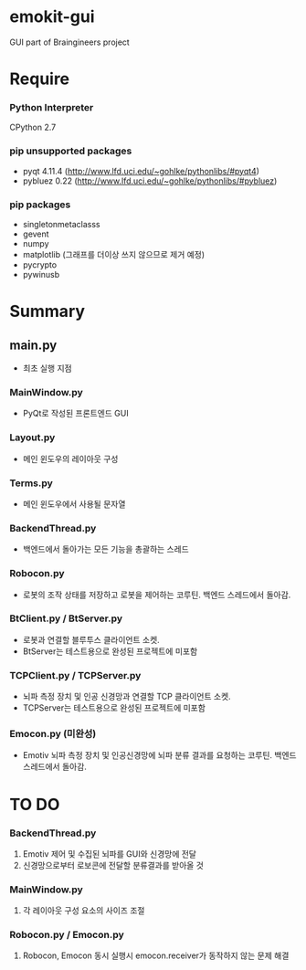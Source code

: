 # emokit-gui
GUI part of Braingineers project

# Require

### Python Interpreter
CPython 2.7

### pip unsupported packages
- pyqt 4.11.4 (http://www.lfd.uci.edu/~gohlke/pythonlibs/#pyqt4)
- pybluez 0.22 (http://www.lfd.uci.edu/~gohlke/pythonlibs/#pybluez)

### pip packages
- singletonmetaclasss
- gevent
- numpy
- matplotlib (그래프를 더이상 쓰지 않으므로 제거 예정)
- pycrypto
- pywinusb


# Summary

## main.py
- 최초 실행 지점
### MainWindow.py
- PyQt로 작성된 프론트엔드 GUI
### Layout.py
- 메인 윈도우의 레이아웃 구성
### Terms.py
- 메인 윈도우에서 사용될 문자열
### BackendThread.py
- 백엔드에서 돌아가는 모든 기능을 총괄하는 스레드
### Robocon.py
- 로봇의 조작 상태를 저장하고 로봇을 제어하는 코루틴. 백엔드 스레드에서 돌아감.
### BtClient.py / BtServer.py
- 로봇과 연결할 블루투스 클라이언트 소켓.
- BtServer는 테스트용으로 완성된 프로젝트에 미포함
### TCPClient.py / TCPServer.py
- 뇌파 측정 장치 및 인공 신경망과 연결할 TCP 클라이언트 소켓.
- TCPServer는 테스트용으로 완성된 프로젝트에 미포함
### Emocon.py (미완성)
- Emotiv 뇌파 측정 장치 및 인공신경망에 뇌파 분류 결과를 요청하는 코루틴. 백엔드 스레드에서 돌아감.

# TO DO

### BackendThread.py
1. Emotiv 제어 및 수집된 뇌파를 GUI와 신경망에 전달
2. 신경망으로부터 로보콘에 전달할 분류결과를 받아올 것

### MainWindow.py
1. 각 레이아웃 구성 요소의 사이즈 조절

### Robocon.py / Emocon.py
1. Robocon, Emocon 동시 실행시 emocon.receiver가 동작하지 않는 문제 해결